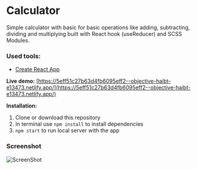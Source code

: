 # Calculator

Simple calculator with basic for basic operations like adding, subtracting, dividing and multiplying built with React hook (useReducer) and SCSS Modules.

### Used tools:

- [Create React App](https://github.com/facebook/create-react-app)

**Live demo:**
[https://5eff51c27b63d4fb6095eff2--objective-haibt-e13473.netlify.app/](https://5eff51c27b63d4fb6095eff2--objective-haibt-e13473.netlify.app/)

**Installation:**

1. Clone or download this repository
2. In terminal use `npm install` to install dependencies
3. `npm start` to run local server with the app

### Screenshot

![ScreenShot](https://i.postimg.cc/D7HnFSkG/calculator.png)
